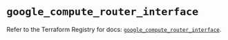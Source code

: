 # `google_compute_router_interface`

Refer to the Terraform Registry for docs: [`google_compute_router_interface`](https://registry.terraform.io/providers/hashicorp/google/6.36.0/docs/resources/compute_router_interface).
